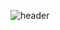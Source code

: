 <!-- Read me - Header -->
<!--![header](https://capsule-render.vercel.app/api?type=waving&color=gradient&height=250&animation=fadeIn&section=footer)-->
![header](https://capsule-render.vercel.app/api?type=waving&color=gradient&height=180&animation=fadeIn&text=Hello%World!👋👋👋&animation=fadeIn&fontSize=45&fontAlign=75)

<!--### Hi there 👋-->

<!--
**jnj570244/jnj570244** is a ✨ _special_ ✨ repository because its `README.md` (this file) appears on your GitHub profile.

Here are some ideas to get you started:

- 🔭 I’m currently working on ...
- 🌱 I’m currently learning ...
- 👯 I’m looking to collaborate on ...
- 🤔 I’m looking for help with ...
- 💬 Ask me about ...
- 📫 How to reach me: ...
- 😄 Pronouns: ...
- ⚡ Fun fact: ...
-->
